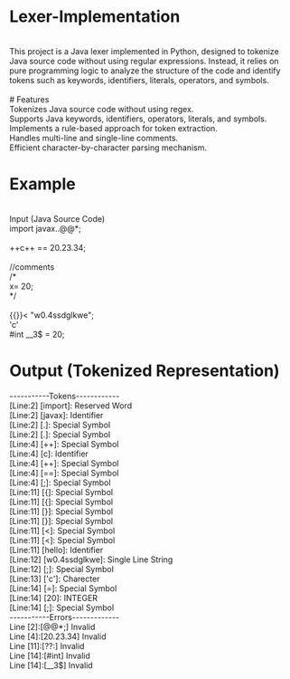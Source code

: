# Lexer-Implementation
<br>
This project is a Java lexer implemented in Python, designed to tokenize Java source code without using regular expressions. Instead, it relies on pure programming logic to analyze the structure of the code and identify tokens such as keywords, identifiers, literals, operators, and symbols.
<br>
<br>
# Features
<br>
Tokenizes Java source code without using regex.
<br>
Supports Java keywords, identifiers, operators, literals, and symbols.
<br>
Implements a rule-based approach for token extraction.
<br>
Handles multi-line and single-line comments.
<br>
Efficient character-by-character parsing mechanism.
<br>

# Example
<br>
Input (Java Source Code) <br>
import javax..@@*;<br>
<br>
++c++ == 20.23.34;<br>
<br>
//comments<br>
/*<br>
x= 20;<br>
*/<br>
<br>
{{}}<<??: hello<br>
"w0.4ssdglkwe";<br>
'c'<br>
#int __3$ = 20;<br>
  
# Output (Tokenized Representation) <br>
-----------Tokens------------<br>
[Line:2] [import]: Reserved Word<br>
[Line:2] [javax]: Identifier<br>
[Line:2] [.]: Special Symbol<br>
[Line:2] [.]: Special Symbol<br>
[Line:4] [++]: Special Symbol<br>
[Line:4] [c]: Identifier<br>
[Line:4] [++]: Special Symbol<br>
[Line:4] [==]: Special Symbol<br>
[Line:4] [;]: Special Symbol<br>
[Line:11] [{]: Special Symbol<br>
[Line:11] [{]: Special Symbol<br>
[Line:11] [}]: Special Symbol<br>
[Line:11] [}]: Special Symbol<br>
[Line:11] [<]: Special Symbol<br>
[Line:11] [<]: Special Symbol<br>
[Line:11] [hello]: Identifier<br>
[Line:12] [w0.4ssdglkwe]: Single Line String<br>
[Line:12] [;]: Special Symbol<br>
[Line:13] ['c']: Charecter<br>
[Line:14] [=]: Special Symbol<br>
[Line:14] [20]: INTEGER<br>
[Line:14] [;]: Special Symbol<br>
-----------Errors-------------<br>
Line [2]:[@@*;] Invalid<br>
Line [4]:[20.23.34] Invalid<br>
Line [11]:[??:] Invalid<br>
Line [14]:[#int] Invalid<br>
Line [14]:[__3$] Invalid<br>
